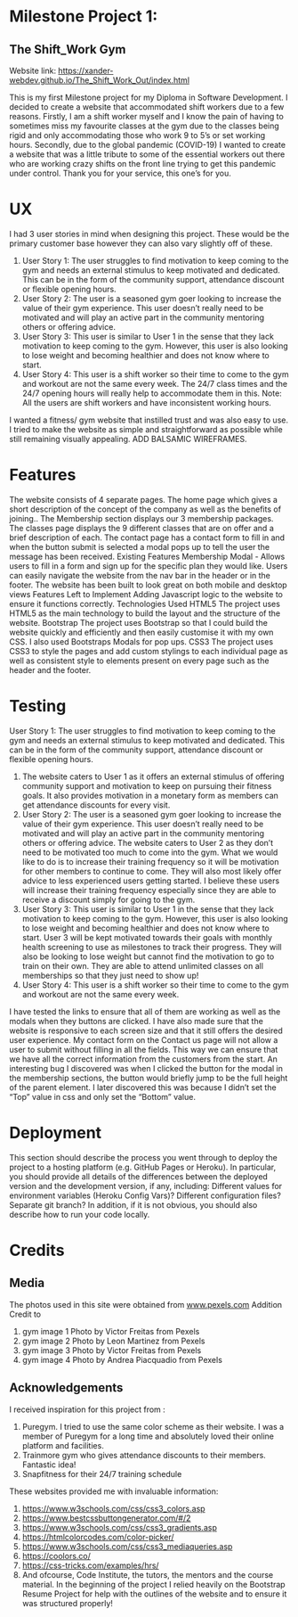# Milestone Project 1:
## The Shift_Work Gym
Website link: https://xander-webdev.github.io/The_Shift_Work_Out/index.html

This is my first Milestone project for my Diploma in Software Development. I decided to create a website that accommodated shift workers due to a few reasons. Firstly, I am a shift worker myself and I know the pain of having to sometimes miss my favourite classes at the gym due to the classes being rigid and only accommodating those who work 9 to 5’s or set working hours. Secondly, due to the global pandemic (COVID-19) I wanted to create a website that was a little tribute to some of the essential workers out there who are working crazy shifts on the front line trying to get this pandemic under control. 
Thank you for your service, this one’s for you.
# UX
I had 3 user stories in mind when designing this project. These would be the primary customer base however they can also vary slightly off of these. 
1. User Story 1: The user struggles to find motivation to keep coming to the gym and needs an external stimulus to keep motivated and dedicated. This can be in the form of the community support, attendance discount or flexible opening hours.
2. User Story 2: The user is a seasoned gym goer looking to increase the value of their gym experience. This user doesn’t really need to be motivated and will play an active part in the community mentoring others or offering advice. 
3. User Story 3: This user is similar to User 1 in the sense that they lack motivation to keep coming to the gym. However, this user is also looking to lose weight and becoming healthier and does not know where to start. 
4. User Story 4: This user is a shift worker so their time to come to the gym and workout are not the same every week. The 24/7 class times and the 24/7 opening hours will really help to accommodate them in this.
Note: All the users are shift workers and have inconsistent working hours.
 
I wanted a fitness/ gym website that instilled trust and was also easy to use. I tried to make the website as simple and straightforward as possible while still remaining visually appealing.
ADD BALSAMIC WIREFRAMES.
# Features
The website consists of 4 separate pages. The home page which gives a short description of the concept of the company as well as the benefits of joining.. The Membership section displays our 3 membership packages. The classes page displays the 9 different classes that are on offer and a brief description of each. The contact page has a contact form to fill in and when the button submit is selected a modal pops up to tell the user the message has been received.
Existing Features
Membership Modal - Allows users to fill in a form and sign up for the specific plan they would like.
Users can easily navigate the website from the nav bar in the header or in the footer.
The website has been built to look great on both mobile and desktop views
Features Left to Implement
Adding Javascript logic to the website to ensure it functions correctly.
Technologies Used
HTML5
The project uses HTML5 as the main technology to build the layout and the structure of the website. 
Bootstrap
The project uses Bootstrap so that I could build the website quickly and efficiently and then easily customise it with my own CSS. I also used Bootstraps Modals for pop ups.
CSS3
The project uses CSS3 to style the pages and add custom stylings to each individual page as well as consistent style to elements present on every page such as the header and the footer.



# Testing
User Story 1: The user struggles to find motivation to keep coming to the gym and needs an external stimulus to keep motivated and dedicated. This can be in the form of the community support, attendance discount or flexible opening hours.
1. The website caters to User 1 as it offers an external stimulus of offering community support and motivation to keep on pursuing their fitness goals. It also provides motivation in a monetary form as members can get attendance discounts for every visit.
2. User Story 2: The user is a seasoned gym goer looking to increase the value of their gym experience. This user doesn’t really need to be motivated and will play an active part in the community mentoring others or offering advice. 
The website caters to User 2 as they don’t need to be motivated too much to come into the gym. What we would like to do is to increase their training frequency so it will be motivation for other members to continue to come. They will also most likely offer advice to less experienced users getting started. I believe these users will increase their training frequency especially since they are able to receive a discount simply for going to the gym.
3. User Story 3: This user is similar to User 1 in the sense that they lack motivation to keep coming to the gym. However, this user is also looking to lose weight and becoming healthier and does not know where to start.
User 3 will be kept motivated towards their goals with monthly health screening to use as milestones to track their progress. They will also be looking to lose weight but cannot find the motivation to go to train on their own. They are able to attend unlimited classes on all memberships so that they just need to show up!
4. User Story 4: This user is a shift worker so their time to come to the gym and workout are not the same every week. 
 
I have tested the links to ensure that all of them are working as well as the modals when they buttons are clicked. I have also made sure that the website is responsive to each screen size and that it still offers the desired user experience.
My contact form on the Contact us page will not allow a user to submit without filling in all the fields. This way we can ensure that we have all the correct information from the customers from the start.
An interesting bug I discovered was when I clicked the button for the modal in the membership sections, the button would briefly jump to be the full height of the parent element. I later discovered this was because I didn’t set the “Top” value in css and only set the “Bottom” value.
 
# Deployment
This section should describe the process you went through to deploy the project to a hosting platform (e.g. GitHub Pages or Heroku).
In particular, you should provide all details of the differences between the deployed version and the development version, if any, including:
Different values for environment variables (Heroku Config Vars)?
Different configuration files?
Separate git branch?
In addition, if it is not obvious, you should also describe how to run your code locally.
# Credits
## Media
The photos used in this site were obtained from www.pexels.com
Addition Credit  to
1. gym image 1 Photo by Victor Freitas from Pexels
2. gym image 2 Photo by Leon Martinez from Pexels
3. gym image 3 Photo by Victor Freitas from Pexels
4. gym image 4 Photo by Andrea Piacquadio from Pexels

## Acknowledgements
I received inspiration for this project from :
1. Puregym. I tried to use the same color scheme as their website. I was a member of Puregym for a long time and absolutely loved their online platform and facilities.
2. Trainmore gym who gives attendance discounts to their members. Fantastic idea!
3. Snapfitness for their 24/7 training schedule

These websites provided me with invaluable information:
1. https://www.w3schools.com/css/css3_colors.asp
2. https://www.bestcssbuttongenerator.com/#/2
3. https://www.w3schools.com/css/css3_gradients.asp
4. https://htmlcolorcodes.com/color-picker/
5. https://www.w3schools.com/css/css3_mediaqueries.asp
6. https://coolors.co/
7. https://css-tricks.com/examples/hrs/
8. And ofcourse, Code Institute, the tutors, the mentors and the course material. In the beginning of the project I relied heavily on the Bootstrap Resume Project for help with the outlines of the website and to ensure it was structured properly!

